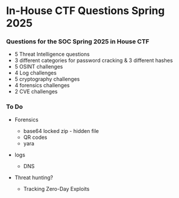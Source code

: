 # In-House CTF Questions Spring 2025
### Questions for the SOC Spring 2025 in House CTF

- 5 Threat Intelligence questions
- 3 different categories for password cracking & 3 different hashes
- 5 OSINT challenges
- 4 Log challenges
- 5 cryptography challenges
- 4 forensics challenges
- 2 CVE challenges

### To Do 
- Forensics
  - base64 locked zip - hidden file
  - QR codes
  - yara

 - logs
   - DNS
  
     
- Threat hunting?
  - Tracking Zero-Day Exploits
    
